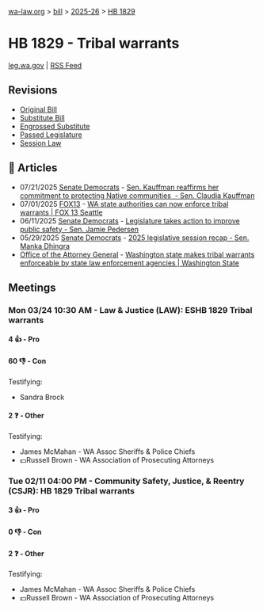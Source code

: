 [wa-law.org](/) > [bill](/bill/) > [2025-26](/bill/2025-26/) > [HB 1829](/bill/2025-26/hb/1829/)

# HB 1829 - Tribal warrants
[leg.wa.gov](https://app.leg.wa.gov/billsummary?BillNumber=1829&Year=2025&Initiative=false) | [RSS Feed](./rss.xml)

## Revisions
* [Original Bill](1/)
* [Substitute Bill](S/)
* [Engrossed Substitute](S.E/)
* [Passed Legislature](S.PL/)
* [Session Law](S.SL/)

## 📰 Articles
* 07/21/2025 [Senate Democrats](/org/senate_democrats/) - [Sen. Kauffman reaffirms her commitment to protecting Native communities  - Sen. Claudia Kauffman](https://senatedemocrats.wa.gov/kauffman/2025/07/21/sen-kauffman-reaffirms-her-commitment-to-protecting-native-communities/#:~:text=invested%20in%20stronger%20coordination%20between%20Tribal%20and%20state%20justice%20systems)
* 07/01/2025 [FOX13](/org/fox13/) - [WA state authorities can now enforce tribal warrants | FOX 13 Seattle](https://www.fox13seattle.com/news/wa-tribal-police-warrants#:~:text=HB%201829)
* 06/11/2025 [Senate Democrats](/org/senate_democrats/) - [Legislature takes action to improve public safety - Sen. Jamie Pedersen](https://senatedemocrats.wa.gov/pedersen/2025/06/11/legislature-takes-action-to-improve-public-safety/#:~:text=HB%201829)
* 05/29/2025 [Senate Democrats](/org/senate_democrats/) - [2025 legislative session recap - Sen. Manka Dhingra](https://senatedemocrats.wa.gov/dhingra/2025/05/29/2025-legislative-session-recap/#:~:text=HB%201829)
* [Office of the Attorney General](/org/office_of_the_attorney_general/) - [Washington state makes tribal warrants enforceable by state law enforcement agencies | Washington State](http://www.atg.wa.gov/news/news-releases/washington-state-makes-tribal-warrants-enforceable-state-law-enforcement#:~:text=HB%201829)

## Meetings
### Mon 03/24 10:30 AM - Law & Justice (LAW): ESHB 1829 Tribal warrants
#### 4 👍 - Pro

#### 60 👎 - Con
Testifying:
* Sandra Brock

#### 2 ❓ - Other
Testifying:
* James McMahan - WA Assoc Sheriffs & Police Chiefs
* 💵Russell Brown - WA Association of Prosecuting Attorneys

### Tue 02/11 04:00 PM - Community Safety, Justice, & Reentry (CSJR): HB 1829 Tribal warrants
#### 3 👍 - Pro

#### 0 👎 - Con

#### 2 ❓ - Other
Testifying:
* James McMahan - WA Assoc Sheriffs & Police Chiefs
* 💵Russell Brown - WA Association of Prosecuting Attorneys
